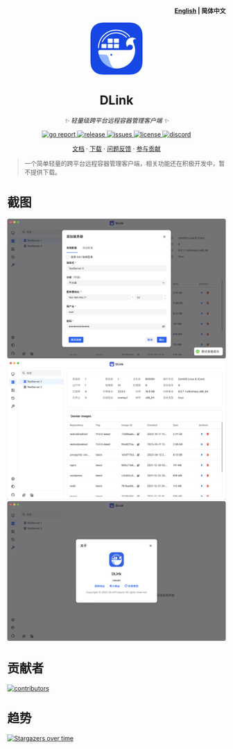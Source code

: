 <h4 align="right"><strong><a href="https://github.com/DLinkProjects/DLink/blob/main/README.md">English</a></strong> | 简体中文</h4>

<p align="center">
  <img src="frontend/src/assets/images/logo-1024.png" width="120" alt="DLink">
</p>

<div align="center">

# DLink

_✨ 轻量级跨平台远程容器管理客户端 ✨_

</div>

<p align="center">
    <a href="https://goreportcard.com/report/github.com/DLinkProjects/DLink">
        <img src="https://goreportcard.com/badge/github.com/DLinkProjects/DLink?style=flat-square" alt="go report">
    </a>
    <a href="https://github.com/DLinkProjects/DLink/releases">
        <img src="https://img.shields.io/github/v/release/DLinkProjects/DLink?color=blueviolet&include_prereleases&style=flat-square" alt="release">
    </a>
    <a href="https://github.com/DLinkProjects/DLink/issues">
        <img src="https://img.shields.io/github/issues/DLinkProjects/DLink?style=flat-square" alt="issues" />
    </a>
    <a href="https://github.com/DLinkProjects/DLink/blob/main/LICENSE">
        <img src="https://img.shields.io/github/license/DLinkProjects/DLink?style=flat-square" alt="license">
    </a>
    <a href="https://discord.gg/eqBgfNWfZr">
        <img src="https://img.shields.io/badge/discord-DLink-brightgreen.svg?style=flat-square" alt="discord">
    </a>
</p>

<p align="center">
  <a href="">文档</a>
  ·
  <a href="">下载</a>
  ·
  <a href="">问题反馈</a>
  ·
  <a href="">参与贡献</a>
</p>

>一个简单轻量的跨平台远程容器管理客户端，相关功能还在积极开发中，暂不提供下载。 

# 截图
![NewServer](screenshots/new_server.png)
![Connected](screenshots/connected.png)
![Abouy](screenshots/about.png)

# 贡献者
[![contributors](https://stg.contrib.rocks/image?repo=DLinkProjects/DLink)](https://github.com/DLinkProjects/DLink/graphs/contributors)

# 趋势
[![Stargazers over time](https://starchart.cc/DLinkProjects/DLink.svg)](https://starchart.cc/DLinkProjects/DLink)